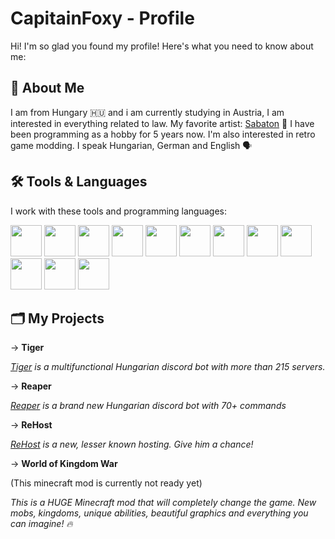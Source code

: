 # CapitainFoxy -  Profile 

Hi! I'm so glad you found my profile! Here's what you need to know about me:

## 👤 About Me

I am from Hungary 🇭🇺 and i am currently studying in Austria, I am interested in everything related to law. My favorite artist: [Sabaton](https://open.spotify.com/artist/3o2dn2O0FCVsWDFSh8qxgG?si=m_zX9nJsT6WLyftH5jaOrw) 🎸 I have been programming as a hobby for 5 years now. I'm also interested in retro game modding.
I speak Hungarian, German and English 🗣️

## 🛠️ Tools & Languages

I work with these tools and programming languages:

<p>
  <img src="https://cdn.jsdelivr.net/gh/devicons/devicon@latest/icons/css3/css3-original.svg" width="50" height="50"/>
  <img src="https://cdn.jsdelivr.net/gh/devicons/devicon@latest/icons/html5/html5-original.svg" width="50" height="50"/>
  <img src="https://cdn.jsdelivr.net/gh/devicons/devicon@latest/icons/java/java-original-wordmark.svg" width="50" height="50"/>
  <img src="https://cdn.jsdelivr.net/gh/devicons/devicon/icons/javascript/javascript-original.svg" width="50" height="50"/>
  <img src="https://cdn.jsdelivr.net/gh/devicons/devicon/icons/express/express-original.svg" width="50" height="50"/>



  <img src="https://cdn.jsdelivr.net/gh/devicons/devicon@latest/icons/github/github-original-wordmark.svg" width="50" height="50"/>
  <img src="https://cdn.jsdelivr.net/gh/devicons/devicon@latest/icons/mysql/mysql-original-wordmark.svg" width="50" height="50"/>
  <img src="https://cdn.jsdelivr.net/gh/devicons/devicon@latest/icons/vscode/vscode-original.svg" width="50" height="50"/>
  <img src="https://cdn.jsdelivr.net/gh/devicons/devicon@latest/icons/filezilla/filezilla-plain.svg" width="50" height="50"/>
  <img src="https://cdn.jsdelivr.net/gh/devicons/devicon@latest/icons/nodejs/nodejs-original.svg" width="50" height="50"/>
  
  <img src="https://cdn.jsdelivr.net/gh/devicons/devicon/icons/unity/unity-original.svg" width="50" height="50"/>

  
  <img src="https://cdn.jsdelivr.net/gh/devicons/devicon/icons/sqlite/sqlite-original.svg" width="50" height="50"/>

</p>


## 🗂️ My Projects 


-> **Tiger**

_[Tiger](https://discord.tigerweb.hu) is a multifunctional Hungarian discord bot with more than 215 servers._

-> **Reaper**

_[Reaper](https://dsc.gg/reaper-bot) is a brand new Hungarian discord bot with 70+ commands_

-> **ReHost**

_[ReHost](https://rehost.hu) is a new, lesser known hosting. Give him a chance!_

-> **World of Kingdom War**

(This minecraft mod is currently not ready yet)

_This is a HUGE Minecraft mod that will completely change the game. New mobs, kingdoms, unique abilities, beautiful graphics and everything you can imagine! 🔥_


